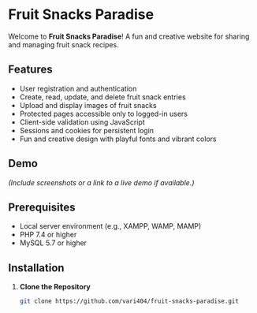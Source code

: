 # Fruit Snacks Paradise

Welcome to **Fruit Snacks Paradise**! A fun and creative website for sharing and managing fruit snack recipes.

## Features

- User registration and authentication
- Create, read, update, and delete fruit snack entries
- Upload and display images of fruit snacks
- Protected pages accessible only to logged-in users
- Client-side validation using JavaScript
- Sessions and cookies for persistent login
- Fun and creative design with playful fonts and vibrant colors

## Demo

*(Include screenshots or a link to a live demo if available.)*

## Prerequisites

- Local server environment (e.g., XAMPP, WAMP, MAMP)
- PHP 7.4 or higher
- MySQL 5.7 or higher

## Installation

1. **Clone the Repository**

   ```bash
   git clone https://github.com/vari404/fruit-snacks-paradise.git
